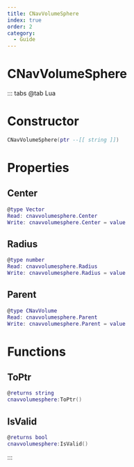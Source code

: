 ```yaml
---
title: CNavVolumeSphere
index: true
order: 2
category:
  - Guide
---
```


# CNavVolumeSphere

::: tabs
@tab Lua
# Constructor
```lua
CNavVolumeSphere(ptr --[[ string ]])
```
# Properties
## Center 
```lua
@type Vector
Read: cnavvolumesphere.Center
Write: cnavvolumesphere.Center = value
```
## Radius 
```lua
@type number
Read: cnavvolumesphere.Radius
Write: cnavvolumesphere.Radius = value
```
## Parent 
```lua
@type CNavVolume
Read: cnavvolumesphere.Parent
Write: cnavvolumesphere.Parent = value
```
# Functions
## ToPtr
```lua
@returns string
cnavvolumesphere:ToPtr()
```
## IsValid
```lua
@returns bool
cnavvolumesphere:IsValid()
```

:::